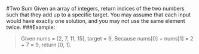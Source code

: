 #Two Sum
Given an array of integers, return indices of the two numbers such that they add up to a specific target.
You may assume that each input would have exactly one solution, and you may not use the same element twice.
###Example:
> Given nums = [2, 7, 11, 15], target = 9,
> Because nums[0] + nums[1] = 2 + 7 = 9,
> return [0, 1]. 
